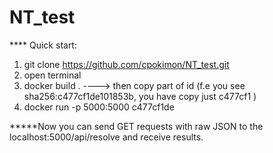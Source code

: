 # NT_test

**** Quick start:
 
  1. git clone https://github.com/cpokimon/NT_test.git
  2. open terminal
  3. docker build .  ----> then copy part of id (f.e you see sha256:c477cf1de101853b, you have copy just c477cf1 )
  4. docker run -p 5000:5000 c477cf1de
  
  *****Now you can send GET requests with raw JSON to the localhost:5000/api/resolve and receive results.
